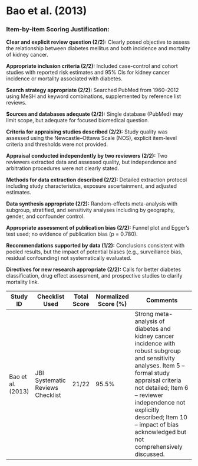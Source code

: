 # Bao et al. (2013)

### Item-by-item Scoring Justification:

**Clear and explicit review question (2/2):** Clearly posed objective to assess the relationship between diabetes mellitus and both incidence and mortality of kidney cancer.

**Appropriate inclusion criteria (2/2):** Included case-control and cohort studies with reported risk estimates and 95% CIs for kidney cancer incidence or mortality associated with diabetes.

**Search strategy appropriate (2/2):** Searched PubMed from 1960–2012 using MeSH and keyword combinations, supplemented by reference list reviews.

**Sources and databases adequate (2/2):** Single database (PubMed) may limit scope, but adequate for focused biomedical question.

**Criteria for appraising studies described (2/2):** Study quality was assessed using the Newcastle–Ottawa Scale (NOS), explicit item-level criteria and thresholds were not provided.

**Appraisal conducted independently by two reviewers (2/2):** Two reviewers extracted data and assessed quality, but independence and arbitration procedures were not clearly stated.

**Methods for data extraction described (2/2):** Detailed extraction protocol including study characteristics, exposure ascertainment, and adjusted estimates.

**Data synthesis appropriate (2/2):** Random-effects meta-analysis with subgroup, stratified, and sensitivity analyses including by geography, gender, and confounder control.

**Appropriate assessment of publication bias (2/2):** Funnel plot and Egger’s test used; no evidence of publication bias (p = 0.780).

**Recommendations supported by data (1/2):** Conclusions consistent with pooled results, but the impact of potential biases (e.g., surveillance bias, residual confounding) not systematically evaluated.

**Directives for new research appropriate (2/2):** Calls for better diabetes classification, drug effect assessment, and prospective studies to clarify mortality link.

| Study ID | Checklist Used | Total Score | Normalized Score (%) | Comments |
| --- | --- | --- | --- | --- |
| Bao et al. (2013) | JBI Systematic Reviews Checklist | 21/22 | 95.5% | Strong meta-analysis of diabetes and kidney cancer incidence with robust subgroup and sensitivity analyses. Item 5 – formal study appraisal criteria not detailed; Item 6 – reviewer independence not explicitly described; Item 10 – impact of bias acknowledged but not comprehensively discussed. |
